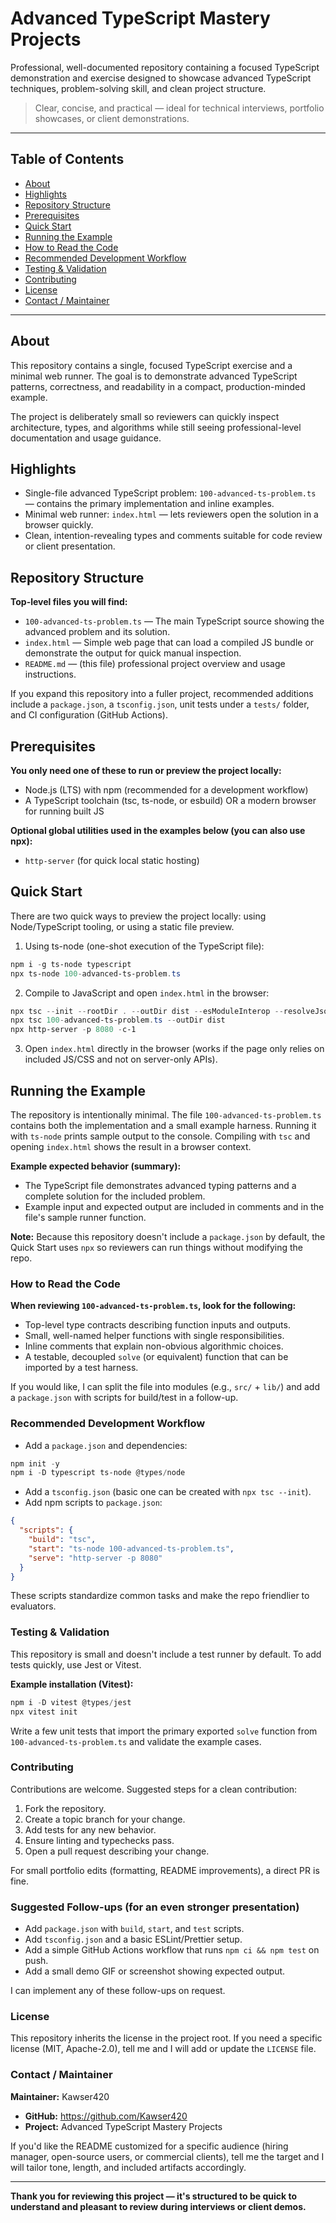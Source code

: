 # Advanced TypeScript Mastery Projects

Professional, well-documented repository containing a focused TypeScript demonstration and exercise designed to showcase advanced TypeScript techniques, problem-solving skill, and clean project structure.

> Clear, concise, and practical — ideal for technical interviews, portfolio showcases, or client demonstrations.

---

## Table of Contents

- [About](#about)
- [Highlights](#highlights)
- [Repository Structure](#repository-structure)
- [Prerequisites](#prerequisites)
- [Quick Start](#quick-start)
- [Running the Example](#running-the-example)
- [How to Read the Code](#how-to-read-the-code)
- [Recommended Development Workflow](#recommended-development-workflow)
- [Testing & Validation](#testing--validation)
- [Contributing](#contributing)
- [License](#license)
- [Contact / Maintainer](#contact--maintainer)

---

## About

This repository contains a single, focused TypeScript exercise and a minimal web runner. The goal is to demonstrate advanced TypeScript patterns, correctness, and readability in a compact, production-minded example.

The project is deliberately small so reviewers can quickly inspect architecture, types, and algorithms while still seeing professional-level documentation and usage guidance.

## Highlights

- Single-file advanced TypeScript problem: `100-advanced-ts-problem.ts` — contains the primary implementation and inline examples.
- Minimal web runner: `index.html` — lets reviewers open the solution in a browser quickly.
- Clean, intention-revealing types and comments suitable for code review or client presentation.

## Repository Structure

**Top-level files you will find:**

- `100-advanced-ts-problem.ts` — The main TypeScript source showing the advanced problem and its solution.
- `index.html` — Simple web page that can load a compiled JS bundle or demonstrate the output for quick manual inspection.
- `README.md` — (this file) professional project overview and usage instructions.

If you expand this repository into a fuller project, recommended additions include a `package.json`, a `tsconfig.json`, unit tests under a `tests/` folder, and CI configuration (GitHub Actions).

## Prerequisites

**You only need one of these to run or preview the project locally:**

- Node.js (LTS) with npm (recommended for a development workflow)
- A TypeScript toolchain (tsc, ts-node, or esbuild) OR a modern browser for running built JS

**Optional global utilities used in the examples below (you can also use npx):**

- `http-server` (for quick local static hosting)

## Quick Start

There are two quick ways to preview the project locally: using Node/TypeScript tooling, or using a static file preview.

1. Using ts-node (one-shot execution of the TypeScript file):

```powershell
npm i -g ts-node typescript
npx ts-node 100-advanced-ts-problem.ts
```

2. Compile to JavaScript and open `index.html` in the browser:

```powershell
npx tsc --init --rootDir . --outDir dist --esModuleInterop --resolveJsonModule --lib es2020,dom --target es2020
npx tsc 100-advanced-ts-problem.ts --outDir dist
npx http-server -p 8080 -c-1
```

3. Open `index.html` directly in the browser (works if the page only relies on included JS/CSS and not on server-only APIs).

## Running the Example

The repository is intentionally minimal. The file `100-advanced-ts-problem.ts` contains both the implementation and a small example harness. Running it with `ts-node` prints sample output to the console. Compiling with `tsc` and opening `index.html` shows the result in a browser context.

**Example expected behavior (summary):**

- The TypeScript file demonstrates advanced typing patterns and a complete solution for the included problem.
- Example input and expected output are included in comments and in the file's sample runner function.

**Note:** Because this repository doesn't include a `package.json` by default, the Quick Start uses `npx` so reviewers can run things without modifying the repo.

### How to Read the Code

**When reviewing `100-advanced-ts-problem.ts`, look for the following:**

- Top-level type contracts describing function inputs and outputs.
- Small, well-named helper functions with single responsibilities.
- Inline comments that explain non-obvious algorithmic choices.
- A testable, decoupled `solve` (or equivalent) function that can be imported by a test harness.

If you would like, I can split the file into modules (e.g., `src/` + `lib/`) and add a `package.json` with scripts for build/test in a follow-up.

### Recommended Development Workflow

- Add a `package.json` and dependencies:

```powershell
npm init -y
npm i -D typescript ts-node @types/node
```

- Add a `tsconfig.json` (basic one can be created with `npx tsc --init`).
- Add npm scripts to `package.json`:

```json
{
  "scripts": {
    "build": "tsc",
    "start": "ts-node 100-advanced-ts-problem.ts",
    "serve": "http-server -p 8080"
  }
}
```

These scripts standardize common tasks and make the repo friendlier to evaluators.

### Testing & Validation

This repository is small and doesn't include a test runner by default. To add tests quickly, use Jest or Vitest.

**Example installation (Vitest):**

```powershell
npm i -D vitest @types/jest
npx vitest init
```

Write a few unit tests that import the primary exported `solve` function from `100-advanced-ts-problem.ts` and validate the example cases.

### Contributing

Contributions are welcome. Suggested steps for a clean contribution:

1. Fork the repository.
2. Create a topic branch for your change.
3. Add tests for any new behavior.
4. Ensure linting and typechecks pass.
5. Open a pull request describing your change.

For small portfolio edits (formatting, README improvements), a direct PR is fine.

### Suggested Follow-ups (for an even stronger presentation)

- Add `package.json` with `build`, `start`, and `test` scripts.
- Add `tsconfig.json` and a basic ESLint/Prettier setup.
- Add a simple GitHub Actions workflow that runs `npm ci && npm test` on push.
- Add a small demo GIF or screenshot showing expected output.

I can implement any of these follow-ups on request.

### License

This repository inherits the license in the project root. If you need a specific license (MIT, Apache-2.0), tell me and I will add or update the `LICENSE` file.

### Contact / Maintainer

**Maintainer:** Kawser420

- **GitHub:** https://github.com/Kawser420
- **Project:** Advanced TypeScript Mastery Projects

If you'd like the README customized for a specific audience (hiring manager, open-source users, or commercial clients), tell me the target and I will tailor tone, length, and included artifacts accordingly.

---

**Thank you for reviewing this project — it's structured to be quick to understand and pleasant to review during interviews or client demos.**
